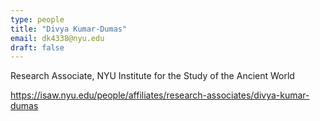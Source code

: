 ```yaml
---
type: people
title: "Divya Kumar-Dumas"
email: dk4338@nyu.edu
draft: false
---
```


Research Associate, NYU Institute for the Study of the Ancient World

https://isaw.nyu.edu/people/affiliates/research-associates/divya-kumar-dumas